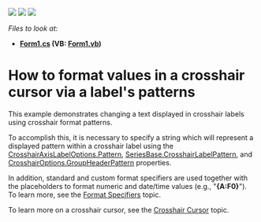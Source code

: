 <!-- default badges list -->
![](https://img.shields.io/endpoint?url=https://codecentral.devexpress.com/api/v1/VersionRange/128574728/16.1.4%2B)
[![](https://img.shields.io/badge/Open_in_DevExpress_Support_Center-FF7200?style=flat-square&logo=DevExpress&logoColor=white)](https://supportcenter.devexpress.com/ticket/details/E4490)
[![](https://img.shields.io/badge/📖_How_to_use_DevExpress_Examples-e9f6fc?style=flat-square)](https://docs.devexpress.com/GeneralInformation/403183)
<!-- default badges end -->
<!-- default file list -->
*Files to look at*:

* **[Form1.cs](./CS/FormatCrosshairLabels/Form1.cs) (VB: [Form1.vb](./VB/FormatCrosshairLabels/Form1.vb))**
<!-- default file list end -->
# How to format values in a crosshair cursor via a label's patterns


<p>This example  demonstrates changing a text displayed  in crosshair labels using crosshair format patterns. </p><p>To accomplish this, it is necessary to specify a string which will represent a displayed pattern within a crosshair label using the  <a href="http://documentation.devexpress.com/#XtraCharts/DevExpressXtraChartsCrosshairAxisLabelOptions_Patterntopic"><u>CrosshairAxisLabelOptions.Pattern</u></a>, <a href="http://help.devexpress.com/#XtraCharts/DevExpressXtraChartsSeriesBase_CrosshairLabelPatterntopic"><u>SeriesBase.CrosshairLabelPattern</u></a>, and <a href="http://help.devexpress.com/#XtraCharts/DevExpressXtraChartsCrosshairOptions_GroupHeaderPatterntopic"><u>CrosshairOptions.GroupHeaderPattern</u></a> properties.</p><p>In addition, standard and custom format specifiers are used together with the placeholders to format numeric and date/time values (e.g., "<strong>{A:F0}</strong>"). To learn more, see the <a href="http://documentation.devexpress.com/#WindowsForms/CustomDocument2141"><u>Format Specifiers</u></a> topic. <br />
</p><p>To learn more on a crosshair cursor, see the <a href="http://help.devexpress.com/#XtraCharts/CustomDocument11976"><u>Crosshair Cursor</u></a>  topic. </p><br />


<br/>


